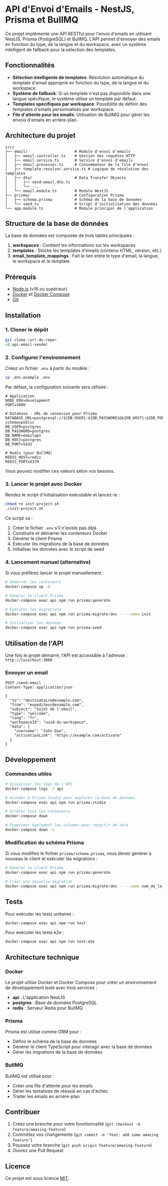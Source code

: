 # API d'Envoi d'Emails - NestJS, Prisma et BullMQ

Ce projet implémente une API RESTful pour l'envoi d'emails en utilisant NestJS, Prisma (PostgreSQL) et BullMQ. L'API permet d'envoyer des emails en fonction du type, de la langue et du workspace, avec un système intelligent de fallback pour la sélection des templates.

## Fonctionnalités

- **Sélection intelligente de templates**: Résolution automatique du template d'email approprié en fonction du type, de la langue et du workspace.
- **Système de fallback**: Si un template n'est pas disponible dans une langue spécifique, le système utilise un template par défaut.
- **Templates spécifiques par workspace**: Possibilité de définir des templates d'emails personnalisés par workspace.
- **File d'attente pour les emails**: Utilisation de BullMQ pour gérer les envois d'emails en arrière-plan.

## Architecture du projet

```
src/
├── email/                     # Module d'envoi d'emails
│   ├── email.controller.ts    # Gestion des requêtes HTTP
│   ├── email.service.ts       # Service d'envoi d'emails
│   ├── email.processor.ts     # Consommateur de la file d'envoi
│   ├── template-resolver.service.ts # Logique de résolution des templates
│   ├── dto/                   # Data Transfer Objects
│   │   ├── send-email.dto.ts
│   │   └── ...
│   └── email.module.ts        # Module NestJS
├── prisma/                    # Configuration Prisma
│   ├── schema.prisma          # Schéma de la base de données
│   └── seed.ts                # Script d'initialisation des données
└── app.module.ts              # Module principal de l'application
```

## Structure de la base de données

La base de données est composée de trois tables principales :

1. **workspaces** : Contient les informations sur les workspaces
2. **templates** : Stocke les templates d'emails (contenu HTML, version, etc.)
3. **email_template_mappings** : Fait le lien entre le type d'email, la langue, le workspace et le template

## Prérequis

- [Node.js](https://nodejs.org/) (v16 ou supérieur)
- [Docker](https://www.docker.com/) et [Docker Compose](https://docs.docker.com/compose/)
- [Git](https://git-scm.com/)

## Installation

### 1. Cloner le dépôt

```bash
git clone <url-du-repo>
cd api-email-sender
```

### 2. Configurer l'environnement

Créez un fichier `.env` à partir du modèle :

```bash
cp .env.example .env
```

Par défaut, la configuration suivante sera utilisée :

```
# Application
NODE_ENV=development
PORT=3000

# Database - URL de connexion pour Prisma
DATABASE_URL=postgresql://${DB_USER}:${DB_PASSWORD}@${DB_HOST}:${DB_PORT}/${DB_NAME}?schema=public
DB_USER=postgres
DB_PASSWORD=postgres
DB_NAME=emailapi
DB_HOST=postgres
DB_PORT=5432

# Redis (pour BullMQ)
REDIS_HOST=redis
REDIS_PORT=6379
```

Vous pouvez modifier ces valeurs selon vos besoins.

### 3. Lancer le projet avec Docker

Rendez le script d'initialisation exécutable et lancez-le :

```bash
chmod +x init-project.sh
./init-project.sh
```

Ce script va :

1. Créer le fichier `.env` s'il n'existe pas déjà
2. Construire et démarrer les conteneurs Docker
3. Générer le client Prisma
4. Exécuter les migrations de la base de données
5. Initialiser les données avec le script de seed

### 4. Lancement manuel (alternative)

Si vous préférez lancer le projet manuellement :

```bash
# Démarrer les conteneurs
docker-compose up -d

# Générer le client Prisma
docker-compose exec api npm run prisma:generate

# Exécuter les migrations
docker-compose exec api npm run prisma:migrate:dev -- --name init

# Initialiser les données
docker-compose exec api npm run prisma:seed
```

## Utilisation de l'API

Une fois le projet démarré, l'API est accessible à l'adresse : `http://localhost:3000`

### Envoyer un email

```http
POST /send-email
Content-Type: application/json

{
  "to": "destinataire@example.com",
  "from": "expediteur@example.com",
  "subject": "Sujet de l'email",
  "type": "welcome",
  "lang": "fr",
  "workspaceId": "uuid-du-workspace",
  "data": {
    "username": "John Doe",
    "activationLink": "https://example.com/activate"
  }
}
```

## Développement

### Commandes utiles

```bash
# Visualiser les logs de l'API
docker-compose logs -f api

# Accéder à Prisma Studio pour explorer la base de données
docker-compose exec api npm run prisma:studio

# Arrêter tous les conteneurs
docker-compose down

# Supprimer également les volumes pour repartir de zéro
docker-compose down -v
```

### Modification du schéma Prisma

Si vous modifiez le fichier `prisma/schema.prisma`, vous devez générer à nouveau le client et exécuter les migrations :

```bash
# Générer le client Prisma
docker-compose exec api npm run prisma:generate

# Créer une nouvelle migration
docker-compose exec api npm run prisma:migrate:dev -- --name nom_de_la_migration
```

## Tests

Pour exécuter les tests unitaires :

```bash
docker-compose exec api npm run test
```

Pour exécuter les tests e2e :

```bash
docker-compose exec api npm run test:e2e
```

## Architecture technique

### Docker

Le projet utilise Docker et Docker Compose pour créer un environnement de développement isolé avec trois services :

- **api** : L'application NestJS
- **postgres** : Base de données PostgreSQL
- **redis** : Serveur Redis pour BullMQ

### Prisma

Prisma est utilisé comme ORM pour :

- Définir le schéma de la base de données
- Générer le client TypeScript pour interagir avec la base de données
- Gérer les migrations de la base de données

### BullMQ

BullMQ est utilisé pour :

- Créer une file d'attente pour les emails
- Gérer les tentatives de réessai en cas d'échec
- Traiter les emails en arrière-plan

## Contribuer

1. Créez une branche pour votre fonctionnalité (`git checkout -b feature/amazing-feature`)
2. Committez vos changements (`git commit -m 'feat: add some amazing feature'`)
3. Poussez votre branche (`git push origin feature/amazing-feature`)
4. Ouvrez une Pull Request

## Licence

Ce projet est sous licence [MIT](LICENSE).
